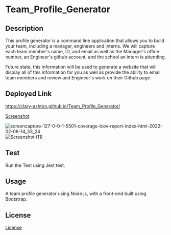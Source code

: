 # Team_Profile_Generator

## Description

This profile generator is a command line application that allows you to build your team, including a manager, engineers and interns. We will capture each team member's name, ID, and email as well as the Manager's office number, an Engineer's github account, and the school an intern is attending.

Future state, this information will be used to generate a website that will display all of this information for you as well as provide the ability to email team members and review and Engineer's work on their Github page.


## Deployed Link

https://clary-ashton.github.io/Team_Profile_Generator/



[Screenshot](#screenshot)

![screencapture-127-0-0-1-5501-coverage-lcov-report-index-html-2022-02-06-14_33_24](https://user-images.githubusercontent.com/78886789/152686001-a2d42c76-7e45-448b-90c2-296e2819907f.png)
![Screenshot (11)](https://user-images.githubusercontent.com/78886789/149640176-364bdbec-2aa0-4944-bde4-d243f501fda9.png)


## Test

Run the Test using Jest test.

## Usage
A team profile generator using Node.js, with a front-end built using Bootstrap.

## License
[License](#license)




